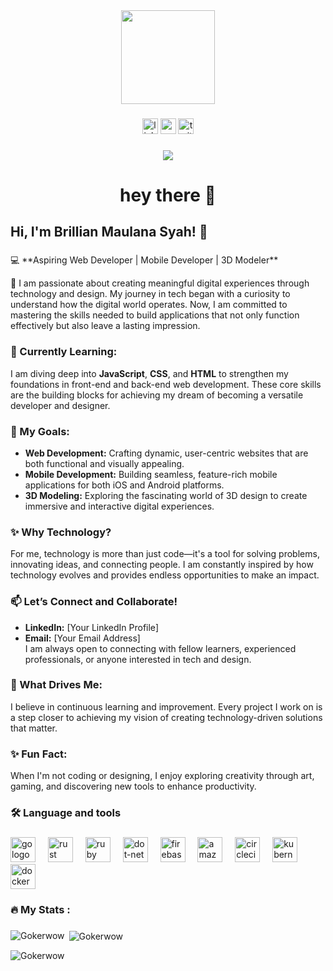 <div align="center">
  <img height="150" src="https://camo.githubusercontent.com/62da68eb62b1e5f175f7d1f0191dd89a653d7908feb22d37d4a0ab07365d6791/68747470733a2f2f6d656469612e67697068792e636f6d2f6d656469612f4d3967624264396e6244724f5475314d71782f67697068792e676966"  />
</div>

###

<div align="center">
  <img src="https://img.shields.io/static/v1?message=LinkedIn&logo=linkedin&label=&color=0077B5&logoColor=white&labelColor=&style=for-the-badge" height="25" alt="linkedin logo"  />
  <img src="https://img.shields.io/static/v1?message=Youtube&logo=youtube&label=&color=FF0000&logoColor=white&labelColor=&style=for-the-badge" height="25" alt="youtube logo"  />
  <img src="https://img.shields.io/static/v1?message=Twitter&logo=twitter&label=&color=1DA1F2&logoColor=white&labelColor=&style=for-the-badge" height="25" alt="twitter logo"  />
</div>

###

<div align="center">
  <img src="https://visitor-badge.laobi.icu/badge?page_id=maurodesouza.maurodesouza&"  />
</div>

###

<h1 align="center">hey there 👋</h1>

###

<h2 align="left">Hi, I'm Brillian Maulana Syah! 👋</h2>

###

<p align="left">💻 **Aspiring Web Developer | Mobile Developer | 3D Modeler**  

🌟 I am passionate about creating meaningful digital experiences through technology and design. My journey in tech began with a curiosity to understand how the digital world operates. Now, I am committed to mastering the skills needed to build applications that not only function effectively but also leave a lasting impression.  

### 🔧 Currently Learning:  
I am diving deep into **JavaScript**, **CSS**, and **HTML** to strengthen my foundations in front-end and back-end web development. These core skills are the building blocks for achieving my dream of becoming a versatile developer and designer.  

### 🚀 My Goals:  
- **Web Development:** Crafting dynamic, user-centric websites that are both functional and visually appealing.  
- **Mobile Development:** Building seamless, feature-rich mobile applications for both iOS and Android platforms.  
- **3D Modeling:** Exploring the fascinating world of 3D design to create immersive and interactive digital experiences.  

### ✨ Why Technology?  
For me, technology is more than just code—it's a tool for solving problems, innovating ideas, and connecting people. I am constantly inspired by how technology evolves and provides endless opportunities to make an impact.  

### 📫 Let’s Connect and Collaborate!  
- **LinkedIn:** [Your LinkedIn Profile]  
- **Email:** [Your Email Address]  
I am always open to connecting with fellow learners, experienced professionals, or anyone interested in tech and design.  

### 🎯 What Drives Me:  
I believe in continuous learning and improvement. Every project I work on is a step closer to achieving my vision of creating technology-driven solutions that matter.  

### ✨ Fun Fact:  
When I'm not coding or designing, I enjoy exploring creativity through art, gaming, and discovering new tools to enhance productivity.  
</p>

###

<h3 align="left">🛠 Language and tools</h3>

###

<div align="left">
  <img src="https://cdn.jsdelivr.net/gh/devicons/devicon/icons/go/go-original-wordmark.svg" height="40" alt="go logo"  />
  <img width="12" />
  <img src="https://cdn.jsdelivr.net/gh/devicons/devicon/icons/rust/rust-original.svg" height="40" alt="rust logo"  />
  <img width="12" />
  <img src="https://cdn.jsdelivr.net/gh/devicons/devicon/icons/ruby/ruby-plain-wordmark.svg" height="40" alt="ruby logo"  />
  <img width="12" />
  <img src="https://cdn.jsdelivr.net/gh/devicons/devicon/icons/dot-net/dot-net-plain-wordmark.svg" height="40" alt="dot-net logo"  />
  <img width="12" />
  <img src="https://cdn.jsdelivr.net/gh/devicons/devicon/icons/firebase/firebase-plain-wordmark.svg" height="40" alt="firebase logo"  />
  <img width="12" />
  <img src="https://cdn.jsdelivr.net/gh/devicons/devicon/icons/amazonwebservices/amazonwebservices-line-wordmark.svg" height="40" alt="amazonwebservices logo"  />
  <img width="12" />
  <img src="https://cdn.jsdelivr.net/gh/devicons/devicon/icons/circleci/circleci-plain.svg" height="40" alt="circleci logo"  />
  <img width="12" />
  <img src="https://cdn.jsdelivr.net/gh/devicons/devicon/icons/kubernetes/kubernetes-plain.svg" height="40" alt="kubernetes logo"  />
  <img width="12" />
  <img src="https://cdn.jsdelivr.net/gh/devicons/devicon/icons/docker/docker-plain-wordmark.svg" height="40" alt="docker logo"  />
</div>

###

<h3 align="left">🔥   My Stats :</h3>

###

<p><img align="left" src="https://github-readme-stats.vercel.app/api/top-langs?username=Gokerwow&show_icons=true&locale=en&layout=compact" alt="Gokerwow" /></p>

<p>&nbsp;<img align="center" src="https://github-readme-stats.vercel.app/api?username=Gokerwow&show_icons=true&locale=en" alt="Gokerwow" /></p>

<p><img align="center" src="https://github-readme-streak-stats.herokuapp.com/?user=Gokerwow&" alt="Gokerwow" /></p>

###
